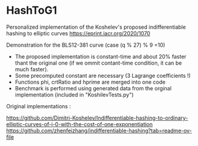 # HashToG1
Personalized implementation of the  Koshelev's proposed indifferentiable hashing to elliptic curves
https://eprint.iacr.org/2020/1070 


Demonstration for the BLS12-381 curve (case (q % 27) % 9 =10)

-   The proposed implementation is constant-time and about 20% faster thant the original one (if we ommit contant-time condition, it can be much faster).
-   Some precomputed constant are necessary (3 Lagrange coefficients !)
-   Functions phi, crtRatio and hprime are merged into one code
-   Benchmark is performed using generated data from the orginal implementation (included in "KoshilevTests.py")

Original implementations :

https://github.com/Dimitri-Koshelev/Indifferentiable-hashing-to-ordinary-elliptic-curves-of-j-0-with-the-cost-of-one-exponentiation
https://github.com/zhenfeizhang/indifferentiable-hashing?tab=readme-ov-file
